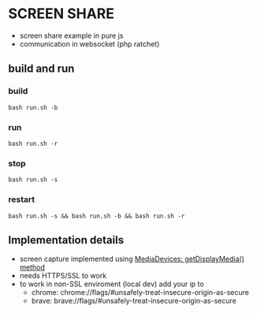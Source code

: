 # SCREEN SHARE
* screen share example in pure js
* communication in websocket (php ratchet)

## build and run
### build
```
bash run.sh -b
```
### run
```
bash run.sh -r
```
### stop
```
bash run.sh -s
```
### restart
```
bash run.sh -s && bash run.sh -b && bash run.sh -r
```

## Implementation details
* screen capture implemented using [MediaDevices: getDisplayMedia() method](https://developer.mozilla.org/en-US/docs/Web/API/MediaDevices/getDisplayMedia)
* needs HTTPS/SSL to work
* to work in non-SSL enviroment (local dev) add your ip to
    * chrome: chrome://flags/#unsafely-treat-insecure-origin-as-secure
    * brave: brave://flags/#unsafely-treat-insecure-origin-as-secure